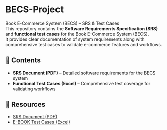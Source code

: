 # BECS-Project
Book E-Commerce System (BECS) – SRS &amp; Test Cases  
This repository contains the **Software Requirements Specification (SRS)** and **functional test cases** for the Book E-Commerce System (BECS).  
It provides clear documentation of system requirements along with comprehensive test cases to validate e-commerce features and workflows.

## 📌 Contents
- **SRS Document (PDF)** – Detailed software requirements for the BECS system  
- **Functional Test Cases (Excel)** – Comprehensive test coverage for validating workflows  

## 🔗 Resources
- [SRS Document (PDF)]([link_to_SRS-BECS-2007.pdf](https://github.com/username/repo-name/blob/main/SRS-BECS-2007.pdf))  
- [E-BOOK Test Cases (Excel)]([link_to_E-BOOK.xlsx](https://github.com/username/repo-name/blob/main/E-BOOK.xlsx))  
